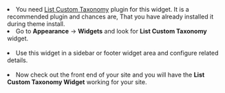<li>You need <a target="_blank" href="https://wordpress.org/plugins/list-custom-taxonomy-widget/">List Custom Taxonomy</a> plugin for this widget. It is a recommended plugin and chances are, That you have already installed it during theme install.

<li>Go to <strong>Appearance</strong> &rarr; <strong>Widgets</strong> and look for <strong>List Custom Taxonomy </strong> widget.
<br/>
<img class="light-border" src="assets/realplaces/widgets/10.png" alt=""/>

<li>Use this widget in a sidebar or footer widget area and configure related details.
<br/>
<img class="light-border" src="assets/realplaces/widgets/11.png" alt=""/>

<li>Now check out the front end of your site and you will have the <strong>List Custom Taxonomy Widget</strong> working for your site.
<br/>
<img class="light-border" src="assets/realplaces/widgets/12.png" alt=""/>

